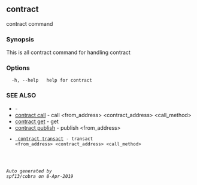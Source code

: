 ##  contract

contract command

### Synopsis

This is all contract command for handling contract

### Options

```
  -h, --help   help for contract
```

### SEE ALSO

* [](_root.md)	 - 
* [ contract call](_contract_call.md)	 - call <from_address> <contract_address> <call_method>
* [ contract get](_contract_get.md)	 - get <hash>
* [ contract publish](_contract_publish.md)	 - publish <from_address> <amount> <code>
* [ contract transact](_contract_transact.md)	 - transact <from_address> <contract_address> <call_method> <amount>

###### Auto generated by spf13/cobra on 8-Apr-2019
